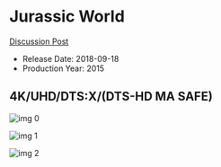 # Jurassic World

[Discussion Post](https://www.avsforum.com/threads/bass-eq-for-filtered-movies.2995212/post-56735650)

* Release Date: 2018-09-18
* Production Year: 2015

## 4K/UHD/DTS:X/(DTS-HD MA SAFE)

![img 0](https://i.imgur.com/h65xNR4.jpg)

![img 1](https://i.imgur.com/CjciPH4.jpg)

![img 2](https://i.imgur.com/DMvKphu.png)

